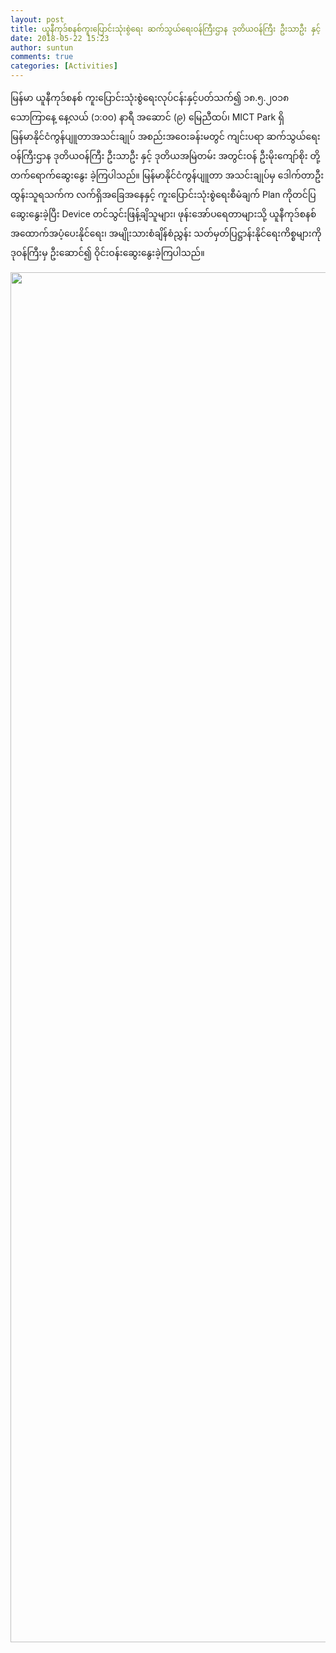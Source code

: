 ```yaml
---
layout: post
title: ယူနီကုဒ်စနစ်ကူးပြောင်းသုံးစွဲရေး ဆက်သွယ်ရေးဝန်ကြီးဌာန ဒုတိယဝန်ကြီး ဦးသာဦး နှင့်  တွေ့ဆုံဆွေးနွေး
date: 2018-05-22 15:23
author: suntun
comments: true
categories: [Activities]
---
```

မြန်မာ ယူနီကုဒ်စနစ် ကူးပြောင်းသုံးစွဲရေးလုပ်ငန်းနှင့်ပတ်သက်၍ ၁၈.၅.၂၀၁၈ သောကြာနေ့ နေ့လယ် (၁:၀၀) နာရီ အဆောင် (၉) မြေညီထပ်၊ MICT Park ရှိ မြန်မာနိုင်ငံကွန်ပျူတာအသင်းချုပ် အစည်းအဝေးခန်းမတွင် ကျင်းပရာ ဆက်သွယ်ရေးဝန်ကြီးဌာန ဒုတိယဝန်ကြီး ဦးသာဦး နှင့် ဒုတိယအမြဲတမ်း အတွင်းဝန် ဦးမိုးကျော်စိုး တို့တက်ရောက်ဆွေးနွေး ခဲ့ကြပါသည်။
မြန်မာနိုင်ငံကွန်ပျူတာ အသင်းချုပ်မှ ဒေါက်တာဦးထွန်းသူရသက်က လက်ရှိအခြေအနေနှင့် ကူးပြောင်းသုံးစွဲရေးစီမံချက် Plan ကိုတင်ပြဆွေးနွေးခဲ့ပြီး Device တင်သွင်းဖြန့်ချိသူများ၊ ဖုန်းအော်ပရေတာများသို့ ယူနီကုဒ်စနစ် အထောက်အပံ့ပေးနိုင်ရေး၊ အမျိုးသားစံချိန်စံညွှန်း သတ်မှတ်ပြဋ္ဌာန်းနိုင်ရေးကိစ္စများကို ဒုဝန်ကြီးမှ ဦးဆောင်၍ ဝိုင်းဝန်းဆွေးနွေးခဲ့ကြပါသည်။

<img class="alignnone size-full wp-image-3311" src="http://localhost/wordpress/wp-content/uploads/2018/05/DSC_0505aaa.jpg" alt="" width="5040" height="2192" />
